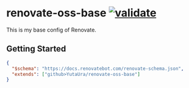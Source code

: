 # renovate-oss-base [![validate](https://github.com/YutaUra/renovate-oss-base/actions/workflows/validate.yaml/badge.svg)](https://github.com/YutaUra/renovate-oss-base/actions/workflows/validate.yaml)

This is my base config of Renovate.

## Getting Started

```json
{
  "$schema": "https://docs.renovatebot.com/renovate-schema.json",
  "extends": ["github>YutaUra/renovate-oss-base"]
}
```
